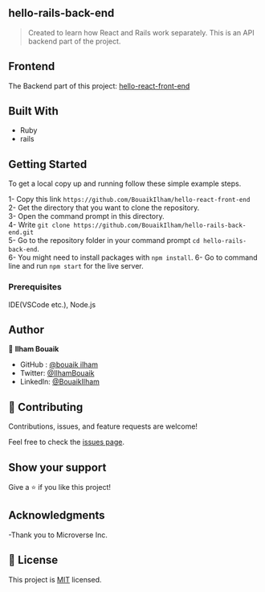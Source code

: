 ## hello-rails-back-end

> Created to learn how React and Rails work separately. This is an API backend part of the project.

## Frontend

The Backend part of this project: [hello-react-front-end](https://github.com/BouaikIlham/hello-react-front-end/tree/setup-projet)

## Built With

- Ruby
- rails

## Getting Started

To get a local copy up and running follow these simple example steps.

1- Copy this link `https://github.com/BouaikIlham/hello-react-front-end` <br>
2- Get the directory that you want to clone the repository. <br>
3- Open the command prompt in this directory. <br>
4- Write `git clone https://github.com/BouaikIlham/hello-rails-back-end.git` <br>
5- Go to the repository folder in your command prompt `cd hello-rails-back-end`. <br>
6- You might need to install packages with `npm install`.
6- Go to command line and run `npm start` for the live server. <br>

### Prerequisites

IDE(VSCode etc.), Node.js

## Author

👤 **Ilham Bouaik**

- GitHub : [@bouaik ilham](https://github.com/BouaikIlham)
- Twitter: [@IlhamBouaik](https://twitter.com/IlhamBouaik)
- LinkedIn: [@BouaikIlham](https://www.linkedin.com/in/bouaik-ilham-478478230/)

## 🤝 Contributing

Contributions, issues, and feature requests are welcome!

Feel free to check the [issues page](../../issues/).

## Show your support

Give a ⭐️ if you like this project!

## Acknowledgments

-Thank you to Microverse Inc.

## 📝 License

This project is [MIT](./LICENSE.md) licensed.
